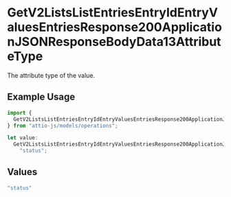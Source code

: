 # GetV2ListsListEntriesEntryIdEntryValuesEntriesResponse200ApplicationJSONResponseBodyData13AttributeType

The attribute type of the value.

## Example Usage

```typescript
import {
  GetV2ListsListEntriesEntryIdEntryValuesEntriesResponse200ApplicationJSONResponseBodyData13AttributeType,
} from "attio-js/models/operations";

let value:
  GetV2ListsListEntriesEntryIdEntryValuesEntriesResponse200ApplicationJSONResponseBodyData13AttributeType =
    "status";
```

## Values

```typescript
"status"
```